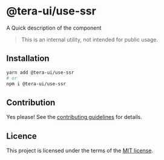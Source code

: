 # @tera-ui/use-ssr

A Quick description of the component

> This is an internal utility, not intended for public usage.

## Installation

```sh
yarn add @tera-ui/use-ssr
# or
npm i @tera-ui/use-ssr
```

## Contribution

Yes please! See the
[contributing guidelines](https://github.com/hieumau12/tera-ui/blob/master/CONTRIBUTING.md)
for details.

## Licence

This project is licensed under the terms of the
[MIT license](https://github.com/hieumau12/tera-ui/blob/master/LICENSE).
